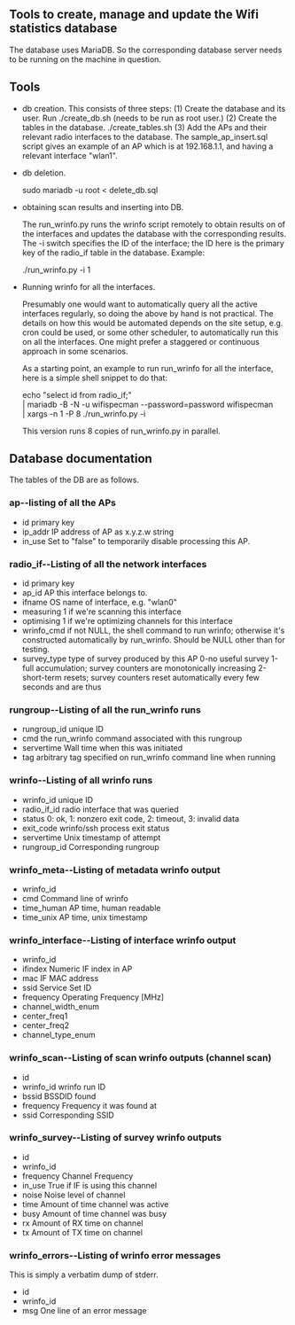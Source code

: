 Tools to create, manage and update the Wifi statistics database
---------------------------------------------------------------

The database uses MariaDB.  So the corresponding database server
needs to be running on the machine in question.

Tools
-----

* db creation.
  This consists of three steps:
    (1) Create the database and its user.
        Run ./create_db.sh (needs to be run as root user.)
    (2) Create the tables in the database.
        ./create_tables.sh
    (3) Add the APs and their relevant radio interfaces to the database.
        The sample_ap_insert.sql script gives an example of an AP
        which is at 192.168.1.1, and having a relevant interface "wlan1".

* db deletion.

	sudo mariadb -u root < delete_db.sql

* obtaining scan results and inserting into DB.

  The run_wrinfo.py runs the wrinfo script remotely to obtain results on
  of the interfaces and updates the database with the corresponding
  results.  The -i switch specifies the ID of the interface; the ID here is
  the primary key of the radio_if table in the database.  Example:

  	./run_wrinfo.py -i 1

* Running wrinfo for all the interfaces.

  Presumably one would want to automatically query all the active
  interfaces regularly, so doing the above by hand is not practical.
  The details on how this would be automated depends on the site setup,
  e.g. cron could be used, or some other scheduler, to automatically run
  this on all the interfaces.  One might prefer a staggered or
  continuous approach in some scenarios.

  As a starting point, an example to run run_wrinfo for all the
  interface, here is a simple shell snippet to do that:

	echo "select id from radio_if;" \
	  | mariadb -B -N -u wifispecman --password=password wifispecman \
	  | xargs -n 1 -P 8 ./run_wrinfo.py -i

  This version runs 8 copies of run_wrinfo.py in parallel.
 
Database documentation
----------------------

The tables of the DB are as follows.

### ap--listing of all the APs

- id	 	primary key
- ip_addr	IP address of AP as x.y.z.w string
- in_use	Set to "false" to temporarily disable processing this AP.

### radio_if--Listing of all the network interfaces

- id		primary key
- ap_id	 	AP this interface belongs to.
- ifname	OS name of interface, e.g. "wlan0"
- measuring	1 if we're scanning this interface
- optimising	1 if we're optimizing channels for this interface
- wrinfo_cmd	if not NULL, the shell command to run wrinfo; otherwise
		it's constructed automatically by run_wrinfo.  Should be
		NULL other than for testing.
- survey_type	type of survey produced by this AP
		0-no useful survey
		1-full accumulation; survey counters are monotonically
		  increasing
		2-short-term resets; survey counters reset automatically every
		  few seconds and are thus

### rungroup--Listing of all the run_wrinfo runs

- rungroup_id	unique ID
- cmd	 	the run_wrinfo command associated with this rungroup
- servertime	Wall time when this was initiated
- tag	 	arbitrary tag specified on run_wrinfo command line when running

### wrinfo--Listing of all wrinfo runs

- wrinfo_id	unique ID
- radio_if_id	radio interface that was queried
- status	0: ok, 1: nonzero exit code, 2: timeout, 3: invalid data
- exit_code	wrinfo/ssh process exit status
- servertime	Unix timestamp of attempt
- rungroup_id	Corresponding rungroup

### wrinfo_meta--Listing of metadata wrinfo output

- wrinfo_id
- cmd	 	Command line of wrinfo
- time_human	AP time, human readable
- time_unix	AP time, unix timestamp

### wrinfo_interface--Listing of interface wrinfo output

- wrinfo_id 
- ifindex	Numeric IF index in AP
- mac		IF MAC address
- ssid		Service Set ID
- frequency	Operating Frequency [MHz]
- channel_width_enum 
- center_freq1 
- center_freq2 
- channel_type_enum 

### wrinfo_scan--Listing of scan wrinfo outputs (channel scan)

- id
- wrinfo_id	wrinfo run ID
- bssid	 	BSSDID found
- frequency	Frequency it was found at
- ssid	 	Corresponding SSID

### wrinfo_survey--Listing of survey wrinfo outputs

- id
- wrinfo_id
- frequency	Channel Frequency
- in_use	True if IF is using this channel
- noise		Noise level of channel
- time		Amount of time channel was active
- busy		Amount of time channel was busy
- rx		Amount of RX time on channel
- tx		Amount of TX time on channel

### wrinfo_errors--Listing of wrinfo error messages

This is simply a verbatim dump of stderr.

- id
- wrinfo_id
- msg		One line of an error message
